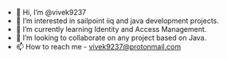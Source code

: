 - 👋 Hi, I’m @vivek9237
- 👀 I’m interested in sailpoint iiq and java development projects.
- 🌱 I’m currently learning Identity and Access Management.
- 💞️ I’m looking to collaborate on any project based on Java.
- 📫 How to reach me - vivek9237@protonmail.com

<!---
vivek9237/vivek9237 is a ✨ special ✨ repository because its `README.md` (this file) appears on your GitHub profile.
You can click the Preview link to take a look at your changes.
--->
